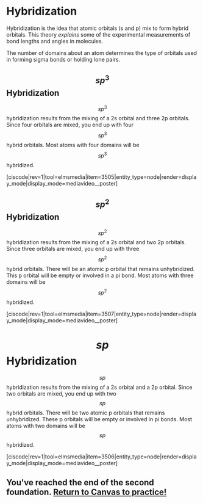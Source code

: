 <div style="float:right;margin:auto"><ebook-button title="Hybridization" link="https://genchem.science.psu.edu/09-2-hybridization"></ebook-button></div>

# Hybridization

Hybridization is the idea that atomic orbitals (s and p) mix to form hybrid orbitals.  This theory _explains_ some of the experimental measurements of bond lengths and angles in molecules.

The number of domains about an atom determines the type of orbitals used in forming sigma bonds or holding lone pairs.

## $$sp^3$$ Hybridization

$$sp^3$$ hybridization results from the mixing of a 2s orbital and three 2p orbitals.  Since four orbitals are mixed, you end up with four $$sp^3$$ hybrid orbitals.  Most atoms with four domains will be $$sp^3$$ hybridized. 


<media-video>[ciscode|rev=1|tool=elmsmedia|item=3505|entity_type=node|render=display_mode|display_mode=mediavideo__poster]</media-video>


## $$sp^2$$ Hybridization

$$sp^2$$ hybridization results from the mixing of a 2s orbital and two 2p orbitals.  Since three orbitals are mixed, you end up with three $$sp^2$$ hybrid orbitals. There will be an atomic p orbital that remains unhybridized.  This p orbital will be empty or involved in a pi bond. Most atoms with three domains will be $$sp^2$$ hybridized.


<media-video>[ciscode|rev=1|tool=elmsmedia|item=3507|entity_type=node|render=display_mode|display_mode=mediavideo__poster]</media-video>

# $$sp$$ Hybridization

$$sp$$ hybridization results from the mixing of a 2s orbital and a 2p orbital. Since two orbitals are mixed, you end up with two $$sp$$ hybrid orbitals. There will be two atomic p orbitals that remains unhybridized. These p orbitals will be empty or involved in pi bonds. Most atoms with two domains will be $$sp$$ hybridized.



<media-video>[ciscode|rev=1|tool=elmsmedia|item=3506|entity_type=node|render=display_mode|display_mode=mediavideo__poster]</media-video>


## You've reached the end of the second foundation. [Return to Canvas to practice!](http://canvas.psu.edu)